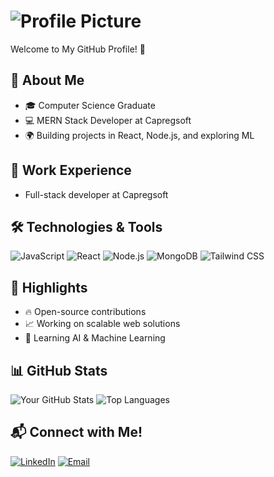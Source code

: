 # ![Profile Picture](https://github.com/idrees538.png) 

Welcome to My GitHub Profile! 👋

## 🚀 About Me
- 🎓 Computer Science Graduate
- 💻 MERN Stack Developer at Capregsoft
- 🌍 Building projects in React, Node.js, and exploring ML

## 💼 Work Experience
- Full-stack developer at Capregsoft

## 🛠️ Technologies & Tools
![JavaScript](https://img.shields.io/badge/JavaScript-F7DF1E?style=flat-square&logo=javascript&logoColor=black)
![React](https://img.shields.io/badge/React-61DAFB?style=flat-square&logo=react&logoColor=black)
![Node.js](https://img.shields.io/badge/Node.js-339933?style=flat-square&logo=nodedotjs&logoColor=white)
![MongoDB](https://img.shields.io/badge/MongoDB-47A248?style=flat-square&logo=mongodb&logoColor=white)
![Tailwind CSS](https://img.shields.io/badge/Tailwind_CSS-38B2AC?style=flat-square&logo=tailwind-css&logoColor=white)

## 🌟 Highlights
- 🔥 Open-source contributions
- 📈 Working on scalable web solutions
- 🌱 Learning AI & Machine Learning

## 📊 GitHub Stats
![Your GitHub Stats](https://github-readme-stats.vercel.app/api?username=idrees538&show_icons=true&count_private=true&hide_title=true&theme=radical&cache_seconds=1800)
![Top Languages](https://github-readme-stats.vercel.app/api/top-langs/?username=idrees538&layout=compact&theme=radical)



## 📬 Connect with Me!
[![LinkedIn](https://img.shields.io/badge/LinkedIn-0077B5?style=flat-square&logo=linkedin&logoColor=white)](https://www.linkedin.com/in/muhammad-idrees-79b327184/)
[![Email](https://img.shields.io/badge/-Email-c14438?style=flat-square&logo=gmail&logoColor=white)](mailto:midreesyounas.official@gmail.com)
